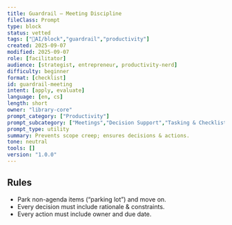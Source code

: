 ```yaml
---
title: Guardrail – Meeting Discipline
fileClass: Prompt
type: block
status: vetted
tags: ["🤖AI/block","guardrail","productivity"]
created: 2025-09-07
modified: 2025-09-07
role: [facilitator]
audience: [strategist, entrepreneur, productivity-nerd]
difficulty: beginner
format: [checklist]
id: guardrail-meeting
intent: [apply, evaluate]
language: [en, cs]
length: short
owner: "library-core"
prompt_category: ["Productivity"]
prompt_subcategory: ["Meetings","Decision Support","Tasking & Checklists"]
prompt_type: utility
summary: Prevents scope creep; ensures decisions & actions.
tone: neutral
tools: []
version: "1.0.0"
---
```


## Rules
- Park non-agenda items (“parking lot”) and move on.
- Every decision must include rationale & constraints.
- Every action must include owner and due date.
